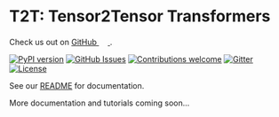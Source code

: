 # T2T: Tensor2Tensor Transformers

Check us out on
<a href=https://github.com/tensorflow/tensor2tensor>
GitHub
<img src="https://github.com/favicon.ico" width="16">
</a>
.

[![PyPI
version](https://badge.fury.io/py/tensor2tensor.svg)](https://badge.fury.io/py/tensor2tensor)
[![GitHub
Issues](https://img.shields.io/github/issues/tensorflow/tensor2tensor.svg)](https://github.com/tensorflow/tensor2tensor/issues)
[![Contributions
welcome](https://img.shields.io/badge/contributions-welcome-brightgreen.svg)](CONTRIBUTING.md)
[![Gitter](https://img.shields.io/gitter/room/nwjs/nw.js.svg)](https://gitter.im/tensor2tensor/Lobby)
[![License](https://img.shields.io/badge/License-Apache%202.0-brightgreen.svg)](https://opensource.org/licenses/Apache-2.0)

See our
[README](https://github.com/tensorflow/tensor2tensor/tree/master/tensor2tensor/README.md)
for documentation.

More documentation and tutorials coming soon...
